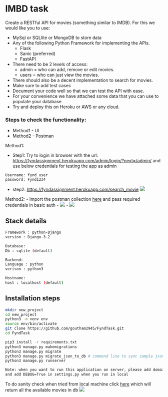 # IMBD task

Create a RESTful API for movies (something similar to IMDB).
For this we would like you to use:
- MySql or SQLlite or MongoDB to store data
- Any of the following Python Framework for implementing the APIs.
    - Flask
    - Sanic (preferred)
    - FastAPI
- There need to be 2 levels of access:
  - admin = who can add, remove or edit movies.
  - users = who can just view the movies.
- There should also be a decent implementation to search for movies.
- Make sure to add test cases
- Document your code well so that we can test the API with ease.
- For your convenience we have attached some data that you can use to populate
your database
- Try and deploy this on Heroku or AWS or any cloud.

### Steps to check the functionality:
- Method1 - UI
- Method2 - Postman

Method1: 
   - Step1: Try to login in browser with the url:
https://fyndassignment.herokuapp.com/admin/login/?next=/admin/ and use below credentials for testing the app as admin
```
Username: fynd_user
password: Fynd1234
```
- step2: https://fyndassignment.herokuapp.com/search_movie
![](https://i.imgur.com/h3lyLKJ.png)

Method2:
    - Import the postman collection [here](https://www.getpostman.com/collections/8160f6db31488f59c74c) and pass required credentials in basic auth
    - ![](https://i.imgur.com/IPAQpJJ.png)
    - ![](https://i.imgur.com/Pl1ordp.png)
    
    
## Stack details
```bash
Framework : python-Django
version : Django-3.2

Database:
Db : sqlite (default)

Backend:
Language : python
verison : python3

Hostname:
host : localhost (default)
```

## Installation steps
```bash
mkdir new_project
cd new_project
python3 -m venv env
source env/bin/activate
git clone https://github.com/goutham2945/FyndTask.git
cd FyndTask

pip3 install -r requirements.txt
python3 manage.py makemigrations
python3 manage.py migrate
python3 manage.py migrate_json_to_db # command line to sync sample json to db
python3 manage.py runserver

Note: when you want to run this application on server, please add domain name/ip address in ALLOWEDHOSTS in settings.py
and add DEBUG=True in settings.py when you run in local
```

To do sanity check when tried from local machine click [here](http://localhost:8000/search_movie) which will return all the available movies in db
![](https://i.imgur.com/T9mptuT.png)
